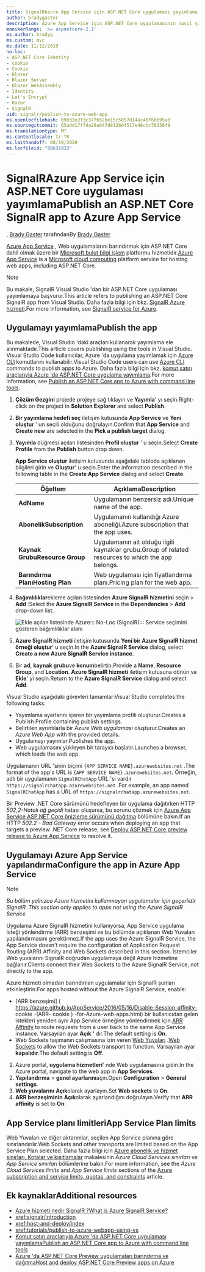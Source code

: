 ```yaml
---
title: SignalRAzure App Service için ASP.NET Core uygulaması yayımlama
author: bradygaster
description: Azure App Service için ASP.NET Core uygulamasının nasıl yayımlanacağını öğrenin SignalR .
monikerRange: '>= aspnetcore-2.1'
ms.author: bradyg
ms.custom: mvc
ms.date: 11/12/2019
no-loc:
- ASP.NET Core Identity
- cookie
- Cookie
- Blazor
- Blazor Server
- Blazor WebAssembly
- Identity
- Let's Encrypt
- Razor
- SignalR
uid: signalr/publish-to-azure-web-app
ms.openlocfilehash: b9d32e2f3c37f652be15c5857d14ac48f66695ad
ms.sourcegitcommit: 65add17f74a29a647d812b04517e46cbc78258f9
ms.translationtype: MT
ms.contentlocale: tr-TR
ms.lasthandoff: 08/19/2020
ms.locfileid: "88631933"
---
```

# <a name="publish-an-aspnet-core-no-locsignalr-app-to-azure-app-service"></a><span data-ttu-id="ca038-103">SignalRAzure App Service için ASP.NET Core uygulaması yayımlama</span><span class="sxs-lookup"><span data-stu-id="ca038-103">Publish an ASP.NET Core SignalR app to Azure App Service</span></span>

<span data-ttu-id="ca038-104">, [Brady Gaster](https://twitter.com/bradygaster) tarafından</span><span class="sxs-lookup"><span data-stu-id="ca038-104">By [Brady Gaster](https://twitter.com/bradygaster)</span></span>

<span data-ttu-id="ca038-105">[Azure App Service](/azure/app-service/app-service-web-overview) , Web uygulamalarını barındırmak için ASP.NET Core dahil olmak üzere bir [Microsoft bulut bilgi işlem](https://azure.microsoft.com/) platformu hizmetidir.</span><span class="sxs-lookup"><span data-stu-id="ca038-105">[Azure App Service](/azure/app-service/app-service-web-overview) is a [Microsoft cloud computing](https://azure.microsoft.com/) platform service for hosting web apps, including ASP.NET Core.</span></span>

> [!NOTE]
> <span data-ttu-id="ca038-106">Bu makale, SignalR Visual Studio 'dan bir ASP.NET Core uygulaması yayımlamaya başvurur.</span><span class="sxs-lookup"><span data-stu-id="ca038-106">This article refers to publishing an ASP.NET Core SignalR app from Visual Studio.</span></span> <span data-ttu-id="ca038-107">Daha fazla bilgi için bkz. [ SignalR Azure hizmeti](https://azure.microsoft.com/services/signalr-service).</span><span class="sxs-lookup"><span data-stu-id="ca038-107">For more information, see [SignalR service for Azure](https://azure.microsoft.com/services/signalr-service).</span></span>

## <a name="publish-the-app"></a><span data-ttu-id="ca038-108">Uygulamayı yayımlama</span><span class="sxs-lookup"><span data-stu-id="ca038-108">Publish the app</span></span>

<span data-ttu-id="ca038-109">Bu makalede, Visual Studio 'daki araçları kullanarak yayımlama ele alınmaktadır.</span><span class="sxs-lookup"><span data-stu-id="ca038-109">This article covers publishing using the tools in Visual Studio.</span></span> <span data-ttu-id="ca038-110">Visual Studio Code kullanıcılar, Azure 'da uygulama yayımlamak için [Azure CLI](/cli/azure) komutlarını kullanabilir.</span><span class="sxs-lookup"><span data-stu-id="ca038-110">Visual Studio Code users can use [Azure CLI](/cli/azure) commands to publish apps to Azure.</span></span> <span data-ttu-id="ca038-111">Daha fazla bilgi için bkz. [komut satırı araçlarıyla Azure 'da ASP.NET Core uygulama yayımlama](/azure/app-service/app-service-web-get-started-dotnet).</span><span class="sxs-lookup"><span data-stu-id="ca038-111">For more information, see [Publish an ASP.NET Core app to Azure with command line tools](/azure/app-service/app-service-web-get-started-dotnet).</span></span>

1. <span data-ttu-id="ca038-112">**Çözüm Gezgini** projede projeye sağ tıklayın ve **Yayımla**' yı seçin.</span><span class="sxs-lookup"><span data-stu-id="ca038-112">Right-click on the project in **Solution Explorer** and select **Publish**.</span></span>

1. <span data-ttu-id="ca038-113">**Bir yayımlama hedefi seç** iletişim kutusunda **App Service** ve **Yeni oluştur** ' un seçili olduğunu doğrulayın.</span><span class="sxs-lookup"><span data-stu-id="ca038-113">Confirm that **App Service** and **Create new** are selected in the **Pick a publish target** dialog.</span></span>

1. <span data-ttu-id="ca038-114">**Yayımla** düğmesi açılan listesinden **Profil oluştur** ' u seçin.</span><span class="sxs-lookup"><span data-stu-id="ca038-114">Select **Create Profile** from the **Publish** button drop down.</span></span>

   <span data-ttu-id="ca038-115">**App Service oluştur** iletişim kutusunda aşağıdaki tabloda açıklanan bilgileri girin ve **Oluştur**' u seçin.</span><span class="sxs-lookup"><span data-stu-id="ca038-115">Enter the information described in the following table in the **Create App Service** dialog and select **Create**.</span></span>

   | <span data-ttu-id="ca038-116">Öğe</span><span class="sxs-lookup"><span data-stu-id="ca038-116">Item</span></span>               | <span data-ttu-id="ca038-117">Açıklama</span><span class="sxs-lookup"><span data-stu-id="ca038-117">Description</span></span> |
   | ------------------ | ----------- |
   | <span data-ttu-id="ca038-118">**Ad**</span><span class="sxs-lookup"><span data-stu-id="ca038-118">**Name**</span></span>           | <span data-ttu-id="ca038-119">Uygulamanın benzersiz adı.</span><span class="sxs-lookup"><span data-stu-id="ca038-119">Unique name of the app.</span></span> |
   | <span data-ttu-id="ca038-120">**Abonelik**</span><span class="sxs-lookup"><span data-stu-id="ca038-120">**Subscription**</span></span>   | <span data-ttu-id="ca038-121">Uygulamanın kullandığı Azure aboneliği.</span><span class="sxs-lookup"><span data-stu-id="ca038-121">Azure subscription that the app uses.</span></span> |
   | <span data-ttu-id="ca038-122">**Kaynak Grubu**</span><span class="sxs-lookup"><span data-stu-id="ca038-122">**Resource Group**</span></span> | <span data-ttu-id="ca038-123">Uygulamanın ait olduğu ilgili kaynaklar grubu.</span><span class="sxs-lookup"><span data-stu-id="ca038-123">Group of related resources to which the app belongs.</span></span> |
   | <span data-ttu-id="ca038-124">**Barındırma Planı**</span><span class="sxs-lookup"><span data-stu-id="ca038-124">**Hosting Plan**</span></span>   | <span data-ttu-id="ca038-125">Web uygulaması için fiyatlandırma planı.</span><span class="sxs-lookup"><span data-stu-id="ca038-125">Pricing plan for the web app.</span></span> |

1. <span data-ttu-id="ca038-126">**Bağımlılıklar**ekleme açılan listesinden **Azure SignalR hizmetini** seçin  >  **Add** :</span><span class="sxs-lookup"><span data-stu-id="ca038-126">Select the **Azure SignalR Service** in the **Dependencies** > **Add** drop-down list:</span></span>

   ![Ekle açılan listesinde Azure::: No-Loc (SignalR)::: Service seçimini gösteren bağımlılıklar alanı](publish-to-azure-web-app/_static/signalr-service-dependency.png)

1. <span data-ttu-id="ca038-128">**Azure SignalR hizmeti** iletişim kutusunda **Yeni bir Azure SignalR hizmet örneği oluştur**' u seçin.</span><span class="sxs-lookup"><span data-stu-id="ca038-128">In the **Azure SignalR Service** dialog, select **Create a new Azure SignalR Service instance**.</span></span>

1. <span data-ttu-id="ca038-129">Bir **ad**, **kaynak grubu**ve **konum**belirtin.</span><span class="sxs-lookup"><span data-stu-id="ca038-129">Provide a **Name**, **Resource Group**, and **Location**.</span></span> <span data-ttu-id="ca038-130">**Azure SignalR hizmeti** iletişim kutusuna dönün ve **Ekle**' yi seçin.</span><span class="sxs-lookup"><span data-stu-id="ca038-130">Return to the **Azure SignalR Service** dialog and select **Add**.</span></span>

<span data-ttu-id="ca038-131">Visual Studio aşağıdaki görevleri tamamlar:</span><span class="sxs-lookup"><span data-stu-id="ca038-131">Visual Studio completes the following tasks:</span></span>

* <span data-ttu-id="ca038-132">Yayımlama ayarlarını içeren bir yayımlama profili oluşturur.</span><span class="sxs-lookup"><span data-stu-id="ca038-132">Creates a Publish Profile containing publish settings.</span></span>
* <span data-ttu-id="ca038-133">Belirtilen ayrıntılarla bir *Azure Web uygulaması* oluşturur.</span><span class="sxs-lookup"><span data-stu-id="ca038-133">Creates an *Azure Web App* with the provided details.</span></span>
* <span data-ttu-id="ca038-134">Uygulamayı yayımlar.</span><span class="sxs-lookup"><span data-stu-id="ca038-134">Publishes the app.</span></span>
* <span data-ttu-id="ca038-135">Web uygulamasını yükleyen bir tarayıcı başlatır.</span><span class="sxs-lookup"><span data-stu-id="ca038-135">Launches a browser, which loads the web app.</span></span>

<span data-ttu-id="ca038-136">Uygulamanın URL 'sinin biçimi `{APP SERVICE NAME}.azurewebsites.net` .</span><span class="sxs-lookup"><span data-stu-id="ca038-136">The format of the app's URL is `{APP SERVICE NAME}.azurewebsites.net`.</span></span> <span data-ttu-id="ca038-137">Örneğin, adlı bir uygulamanın `SignalRChatApp` URL 'si vardır `https://signalrchatapp.azurewebsites.net` .</span><span class="sxs-lookup"><span data-stu-id="ca038-137">For example, an app named `SignalRChatApp` has a URL of `https://signalrchatapp.azurewebsites.net`.</span></span>

<span data-ttu-id="ca038-138">Bir Preview .NET Core sürümünü hedefleyen bir uygulama dağıtırken HTTP *502,2-Hatalı ağ geçidi* hatası oluşursa, bu sorunu çözmek için [Azure App Service ASP.NET Core önizleme sürümünü dağıtma](xref:host-and-deploy/azure-apps/index#deploy-aspnet-core-preview-release-to-azure-app-service) bölümüne bakın.</span><span class="sxs-lookup"><span data-stu-id="ca038-138">If an HTTP *502.2 - Bad Gateway* error occurs when deploying an app that targets a preview .NET Core release, see [Deploy ASP.NET Core preview release to Azure App Service](xref:host-and-deploy/azure-apps/index#deploy-aspnet-core-preview-release-to-azure-app-service) to resolve it.</span></span>

## <a name="configure-the-app-in-azure-app-service"></a><span data-ttu-id="ca038-139">Uygulamayı Azure App Service yapılandırma</span><span class="sxs-lookup"><span data-stu-id="ca038-139">Configure the app in Azure App Service</span></span>

> [!NOTE]
> <span data-ttu-id="ca038-140">*Bu bölüm yalnızca Azure hizmetini kullanmayan uygulamalar için geçerlidir SignalR .*</span><span class="sxs-lookup"><span data-stu-id="ca038-140">*This section only applies to apps not using the Azure SignalR Service.*</span></span>
>
> <span data-ttu-id="ca038-141">Uygulama Azure SignalR hizmetini kullanıyorsa, App Service uygulama Isteği yönlendirme (ARR) benzeşimi ve bu bölümde açıklanan Web Yuvaları yapılandırmasını gerektirmez.</span><span class="sxs-lookup"><span data-stu-id="ca038-141">If the app uses the Azure SignalR Service, the App Service doesn't require the configuration of Application Request Routing (ARR) Affinity and Web Sockets described in this section.</span></span> <span data-ttu-id="ca038-142">İstemciler Web yuvalarını SignalR doğrudan uygulamaya değil Azure hizmetine bağlanır.</span><span class="sxs-lookup"><span data-stu-id="ca038-142">Clients connect their Web Sockets to the Azure SignalR Service, not directly to the app.</span></span>

<span data-ttu-id="ca038-143">Azure hizmeti olmadan barındırılan uygulamalar için SignalR şunları etkinleştirin:</span><span class="sxs-lookup"><span data-stu-id="ca038-143">For apps hosted without the Azure SignalR Service, enable:</span></span>

* <span data-ttu-id="ca038-144">[ARR benzeşimi] ( https://azure.github.io/AppService/2016/05/16/Disable-Session-affinity- cookie -(ARR- cookie ) -for-Azure-web-apps.html) bir kullanıcıdan gelen istekleri yeniden aynı App Service örneğine yönlendirmek için.</span><span class="sxs-lookup"><span data-stu-id="ca038-144">[ARR Affinity](https://azure.github.io/AppService/2016/05/16/Disable-Session-affinity-cookie-(ARR-cookie)-for-Azure-web-apps.html) to route requests from a user back to the same App Service instance.</span></span> <span data-ttu-id="ca038-145">Varsayılan ayar **Açık '** dır.</span><span class="sxs-lookup"><span data-stu-id="ca038-145">The default setting is **On**.</span></span>
* <span data-ttu-id="ca038-146">Web Sockets taşımanın çalışmasına izin veren [Web Yuvaları](xref:fundamentals/websockets) .</span><span class="sxs-lookup"><span data-stu-id="ca038-146">[Web Sockets](xref:fundamentals/websockets) to allow the Web Sockets transport to function.</span></span> <span data-ttu-id="ca038-147">Varsayılan ayar **kapalıdır**.</span><span class="sxs-lookup"><span data-stu-id="ca038-147">The default setting is **Off**.</span></span>

1. <span data-ttu-id="ca038-148">Azure portal, **uygulama hizmetleri**' nde Web uygulamasına gidin.</span><span class="sxs-lookup"><span data-stu-id="ca038-148">In the Azure portal, navigate to the web app in **App Services**.</span></span>
1. <span data-ttu-id="ca038-149">**Yapılandırma**  >  **genel ayarlarını**açın.</span><span class="sxs-lookup"><span data-stu-id="ca038-149">Open **Configuration** > **General settings**.</span></span>
1. <span data-ttu-id="ca038-150">**Web yuvalarını** **Açık**olarak ayarlayın.</span><span class="sxs-lookup"><span data-stu-id="ca038-150">Set **Web sockets** to **On**.</span></span>
1. <span data-ttu-id="ca038-151">**ARR benzeşiminin** **Açık**olarak ayarlandığını doğrulayın.</span><span class="sxs-lookup"><span data-stu-id="ca038-151">Verify that **ARR affinity** is set to **On**.</span></span>

## <a name="app-service-plan-limits"></a><span data-ttu-id="ca038-152">App Service planı limitleri</span><span class="sxs-lookup"><span data-stu-id="ca038-152">App Service Plan limits</span></span>

<span data-ttu-id="ca038-153">Web Yuvaları ve diğer aktarımlar, seçilen App Service planına göre sınırlandırılır.</span><span class="sxs-lookup"><span data-stu-id="ca038-153">Web Sockets and other transports are limited based on the App Service Plan selected.</span></span> <span data-ttu-id="ca038-154">Daha fazla bilgi için [Azure abonelik ve hizmet sınırları, Kotalar ve kısıtlamalar](/azure/azure-subscription-service-limits#app-service-limits) makalesinin *Azure Cloud Services sınırları* ve *App Service sınırları* bölümlerine bakın.</span><span class="sxs-lookup"><span data-stu-id="ca038-154">For more information, see the *Azure Cloud Services limits* and *App Service limits* sections of the [Azure subscription and service limits, quotas, and constraints](/azure/azure-subscription-service-limits#app-service-limits) article.</span></span>

## <a name="additional-resources"></a><span data-ttu-id="ca038-155">Ek kaynaklar</span><span class="sxs-lookup"><span data-stu-id="ca038-155">Additional resources</span></span>

* [<span data-ttu-id="ca038-156">Azure hizmeti nedir SignalR ?</span><span class="sxs-lookup"><span data-stu-id="ca038-156">What is Azure SignalR Service?</span></span>](/azure/azure-signalr/signalr-overview)
* <xref:signalr/introduction>
* <xref:host-and-deploy/index>
* <xref:tutorials/publish-to-azure-webapp-using-vs>
* [<span data-ttu-id="ca038-157">Komut satırı araçlarıyla Azure 'da ASP.NET Core uygulaması yayımlama</span><span class="sxs-lookup"><span data-stu-id="ca038-157">Publish an ASP.NET Core app to Azure with command line tools</span></span>](/azure/app-service/app-service-web-get-started-dotnet)
* [<span data-ttu-id="ca038-158">Azure 'da ASP.NET Core Preview uygulamaları barındırma ve dağıtma</span><span class="sxs-lookup"><span data-stu-id="ca038-158">Host and deploy ASP.NET Core Preview apps on Azure</span></span>](xref:host-and-deploy/azure-apps/index#deploy-aspnet-core-preview-release-to-azure-app-service)
